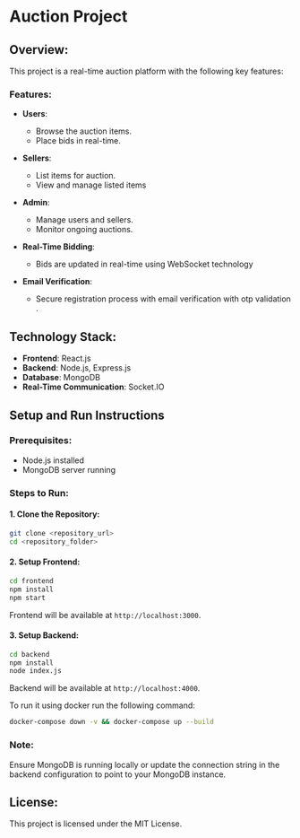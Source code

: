 # Auction Project

## Overview:
This project is a real-time auction platform with the following key features:
### Features:
- **Users**:
  - Browse the auction items.
  - Place bids in real-time.

- **Sellers**:
  - List items for auction.
  - View and manage listed items

- **Admin**:
  - Manage users and sellers.
  - Monitor ongoing auctions.

- **Real-Time Bidding**:
  - Bids are updated in real-time using WebSocket technology

- **Email Verification**:
  - Secure registration process with email verification with otp validation .

## Technology Stack:
- **Frontend**: React.js
- **Backend**: Node.js, Express.js
- **Database**: MongoDB
- **Real-Time Communication**: Socket.IO

## Setup and Run Instructions

### Prerequisites:
- Node.js installed
- MongoDB server running

### Steps to Run:

#### 1. Clone the Repository:
```bash
git clone <repository_url>
cd <repository_folder>
```

#### 2. Setup Frontend:
```bash
cd frontend
npm install
npm start
```
Frontend will be available at `http://localhost:3000`.

#### 3. Setup Backend:
```bash
cd backend
npm install
node index.js
```

Backend will be available at `http://localhost:4000`.

To run it using docker run the following command:
```bash
docker-compose down -v && docker-compose up --build
```

### Note:
Ensure MongoDB is running locally or update the connection string in the backend configuration to point to your MongoDB instance.

## License:
This project is licensed under the MIT License.
